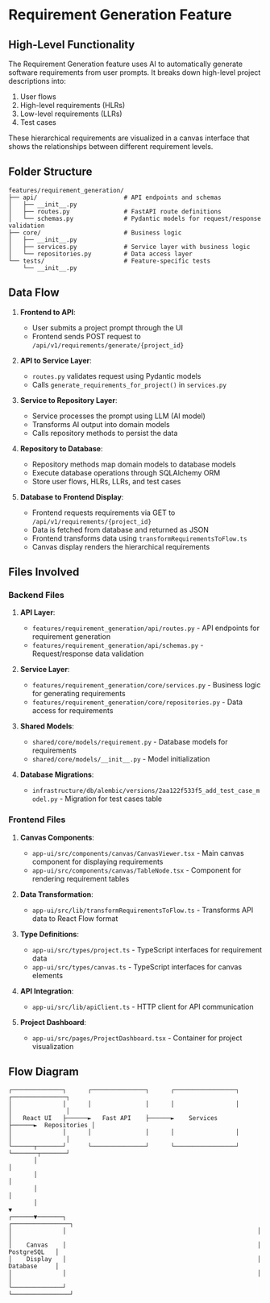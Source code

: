 # Requirement Generation Feature

## High-Level Functionality

The Requirement Generation feature uses AI to automatically generate software requirements from user prompts. It breaks down high-level project descriptions into:

1. User flows
2. High-level requirements (HLRs)
3. Low-level requirements (LLRs)
4. Test cases

These hierarchical requirements are visualized in a canvas interface that shows the relationships between different requirement levels.

## Folder Structure

```
features/requirement_generation/
├── api/                        # API endpoints and schemas
│   ├── __init__.py
│   ├── routes.py               # FastAPI route definitions
│   └── schemas.py              # Pydantic models for request/response validation
├── core/                       # Business logic
│   ├── __init__.py
│   ├── services.py             # Service layer with business logic
│   └── repositories.py         # Data access layer
└── tests/                      # Feature-specific tests
    └── __init__.py
```

## Data Flow

1. **Frontend to API**: 
   - User submits a project prompt through the UI
   - Frontend sends POST request to `/api/v1/requirements/generate/{project_id}`

2. **API to Service Layer**:
   - `routes.py` validates request using Pydantic models
   - Calls `generate_requirements_for_project()` in `services.py`

3. **Service to Repository Layer**:
   - Service processes the prompt using LLM (AI model)
   - Transforms AI output into domain models
   - Calls repository methods to persist the data

4. **Repository to Database**:
   - Repository methods map domain models to database models
   - Execute database operations through SQLAlchemy ORM
   - Store user flows, HLRs, LLRs, and test cases

5. **Database to Frontend Display**:
   - Frontend requests requirements via GET to `/api/v1/requirements/{project_id}`
   - Data is fetched from database and returned as JSON
   - Frontend transforms data using `transformRequirementsToFlow.ts`
   - Canvas display renders the hierarchical requirements

## Files Involved

### Backend Files

1. **API Layer**:
   - `features/requirement_generation/api/routes.py` - API endpoints for requirement generation
   - `features/requirement_generation/api/schemas.py` - Request/response data validation

2. **Service Layer**:
   - `features/requirement_generation/core/services.py` - Business logic for generating requirements
   - `features/requirement_generation/core/repositories.py` - Data access for requirements

3. **Shared Models**:
   - `shared/core/models/requirement.py` - Database models for requirements
   - `shared/core/models/__init__.py` - Model initialization

4. **Database Migrations**:
   - `infrastructure/db/alembic/versions/2aa122f533f5_add_test_case_model.py` - Migration for test cases table

### Frontend Files

1. **Canvas Components**:
   - `app-ui/src/components/canvas/CanvasViewer.tsx` - Main canvas component for displaying requirements
   - `app-ui/src/components/canvas/TableNode.tsx` - Component for rendering requirement tables

2. **Data Transformation**:
   - `app-ui/src/lib/transformRequirementsToFlow.ts` - Transforms API data to React Flow format

3. **Type Definitions**:
   - `app-ui/src/types/project.ts` - TypeScript interfaces for requirement data
   - `app-ui/src/types/canvas.ts` - TypeScript interfaces for canvas elements

4. **API Integration**:
   - `app-ui/src/lib/apiClient.ts` - HTTP client for API communication

5. **Project Dashboard**:
   - `app-ui/src/pages/ProjectDashboard.tsx` - Container for project visualization

## Flow Diagram

```
┌──────────────┐      ┌───────────────┐      ┌─────────────────┐      ┌───────────────┐
│              │      │               │      │                 │      │               │
│   React UI   ├──────►   Fast API    ├──────►    Services     ├──────►  Repositories │
│              │      │               │      │                 │      │               │
└──────┬───────┘      └───────────────┘      └─────────────────┘      └───────┬───────┘
       │                                                                      │
       │                                                                      │
       │                                                                      │
       │                                                                      ▼
┌──────▼───────┐                                                     ┌────────────────┐
│              │                                                     │                │
│    Canvas    │                                                     │   PostgreSQL   │
│    Display   │                                                     │   Database     │
│              │                                                     │                │
└──────────────┘                                                     └────────────────┘
``` 